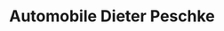 ---
title: "Automobile Dieter Peschke"
url: /wittenberg/automobile-dieter-peschke/
shop: Autohaus
---